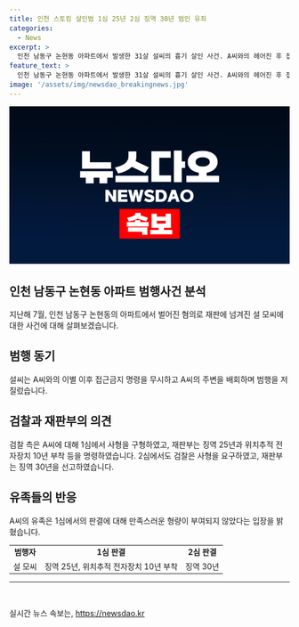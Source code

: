 ```yaml
---
title: 인천 스토킹 살인범 1심 25년 2심 징역 30년 범인 유죄
categories:
  - News
excerpt: >
  인천 남동구 논현동 아파트에서 발생한 31살 설씨의 흉기 살인 사건. A씨와의 헤어진 후 접근금지 명령을 무시하고 범행 기회를 노린 설씨는 A씨를 살해하고 어머니를 다쳤다. 1심에서는 징역 25년과 전자장치 부착을 명령받았지만 2심에서는 사형을 선고받았다. 피해자 유족은 불만을 털어놨으며, 재판부는 설씨의 잔혹한 범행을 강하게 비판했다.
feature_text: >
  인천 남동구 논현동 아파트에서 발생한 31살 설씨의 흉기 살인 사건. A씨와의 헤어진 후 접근금지 명령을 무시하고 범행 기회를 노린 설씨는 A씨를 살해하고 어머니를 다쳤다. 1심에서는 징역 25년과 전자장치 부착을 명령받았지만 2심에서는 사형을 선고받았다. 피해자 유족은 불만을 털어놨으며, 재판부는 설씨의 잔혹한 범행을 강하게 비판했다.
image: '/assets/img/newsdao_breakingnews.jpg'
---
```


<p><img src="/assets/img/newsdao_breakingnews.jpg" alt="flaretime 속보" /></p>

<h2 data-ke-size="size26">인천 남동구 논현동 아파트 범행사건 분석</h2>

<p data-ke-size="size16">지난해 7월, 인천 남동구 논현동의 아파트에서 벌어진 혐의로 재판에 넘겨진 설 모씨에 대한 사건에 대해 살펴보겠습니다.</p>

<h2 data-ke-size="size24">범행 동기</h2>

<p data-ke-size="size16">설씨는 A씨와의 이별 이후 접근금지 명령을 무시하고 A씨의 주변을 배회하며 범행을 저질렀습니다.</p>

<h2 data-ke-size="size24">검찰과 재판부의 의견</h2>

<p data-ke-size="size16">검찰 측은 A씨에 대해 1심에서 사형을 구형하였고, 재판부는 징역 25년과 위치추적 전자장치 10년 부착 등을 명령하였습니다. 2심에서도 검찰은 사형을 요구하였고, 재판부는 징역 30년을 선고하였습니다.</p>

<h2 data-ke-size="size24">유족들의 반응</h2>

<p data-ke-size="size16">A씨의 유족은 1심에서의 판결에 대해 만족스러운 형량이 부여되지 않았다는 입장을 밝혔습니다.</p>

<table>
    <tbody>
        <tr>
            <td style="text-align: center; height: 17px;"><b>범행자</b></td>
            <td style="text-align: center; height: 17px;"><b>1심 판결</b></td>
            <td style="text-align: center; height: 17px;"><b>2심 판결</b></td>
        </tr>
        <tr>
            <td style="text-align: center; height: 17px;">설 모씨</td>
            <td style="text-align: center; height: 17px;">징역 25년, 위치추적 전자장치 10년 부착</td>
            <td style="text-align: center; height: 17px;">징역 30년</td>
        </tr>
    </tbody>
</table>

<hr>

<p data-ke-size="size16">&nbsp;</p>
실시간 뉴스 속보는, <a href="https://newsdao.kr" rel="dofollow">https://newsdao.kr</a>


